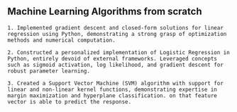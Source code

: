 ## Machine Learning Algorithms from scratch

    1. Implemented gradient descent and closed-form solutions for linear regression using Python, demonstrating a strong grasp of optimization methods and numerical computation.
    
    2. Constructed a personalized implementation of Logistic Regression in Python, entirely devoid of external frameworks. Leveraged concepts such as sigmoid activation, log likelihood, and gradient descent for robust parameter learning.

    3. Created a Support Vector Machine (SVM) algorithm with support for linear and non-linear kernel functions, demonstrating expertise in margin maximization and hyperplane classification. on that feature vector is able to predict the response.
